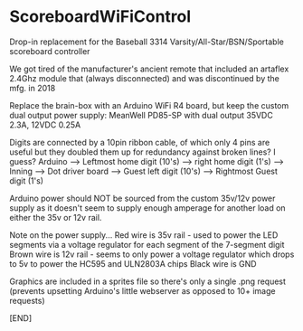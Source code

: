 # ScoreboardWiFiControl
Drop-in replacement for the Baseball 3314 Varsity/All-Star/BSN/Sportable scoreboard controller

We got tired of the manufacturer's ancient remote that included an artaflex 2.4Ghz module that (always disconnected) and was discontinued by the mfg. in 2018

Replace the brain-box with an Arduino WiFi R4 board, but keep the custom dual output power supply: MeanWell PD85-SP with dual output 35VDC 2.3A, 12VDC 0.25A

Digits are connected by a 10pin ribbon cable, of which only 4 pins are useful but they doubled them up for redundancy against broken lines? I guess?
Arduino --> Leftmost home digit (10's) --> right home digit (1's) --> Inning --> Dot driver board --> Guest left digit (10's) --> Rightmost Guest digit (1's)

Arduino power should NOT be sourced from the custom 35v/12v power supply as it doesn't seem to supply enough amperage for another load on either the 35v or 12v rail.

Note on the power supply...
Red wire is 35v rail - used to power the LED segments via a voltage regulator for each segment of the 7-segment digit
Brown wire is 12v rail - seems to only power a voltage regulator which drops to 5v to power the HC595 and ULN2803A chips
Black wire is GND

Graphics are included in a sprites file so there's only a single .png request (prevents upsetting Arduino's little webserver as opposed to 10+ image requests)

[END]
